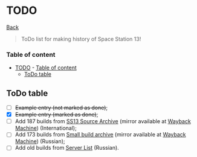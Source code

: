 
# TODO

[Back](../README.md)

> ToDo list for making history of Space Station 13!

### Table of content

- [TODO](#todo)
		- [Table of content](#table-of-content)
	- [ToDo table](#todo-table)

## ToDo table

- [ ] ~~Example entry (not marked as done)~~;
- [x] ~~Example entry (marked as done)~~;
- [ ] Add 187 builds from [SS13 Source Archive](https://github.com/SS13-Source-Archive?tab=repositories) (mirror available at [Wayback Machine](https://web.archive.org/)) (International);
- [ ] Add 173 builds from [Small build archive](https://wiki.station13.ru/Build_archive_small) (mirror available at [Wayback Machine](https://web.archive.org/)) (Russian);
- [ ] Add old builds from [Server List](https://vk.com/topic-34273349_28642933) (Russian).

